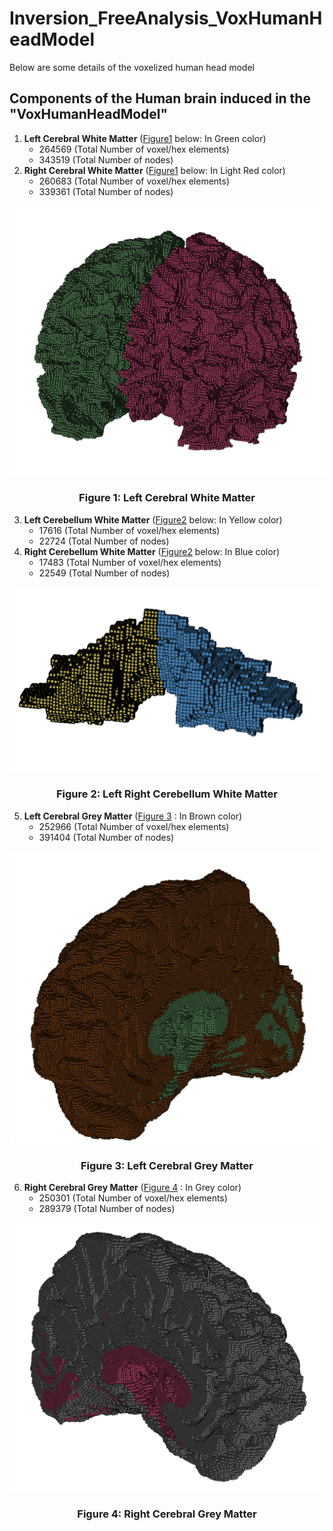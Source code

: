 # Inversion_FreeAnalysis_VoxHumanHeadModel
Below are some details of the voxelized human head model
## Components of the Human brain induced in the "VoxHumanHeadModel"

1. __Left Cerebral White Matter__ ([Figure1](#fig1) below: In Green color)
    - 264569 (Total Number of voxel/hex elements)
    - 343519 (Total Number of nodes) 
2. __Right Cerebral White Matter__ ([Figure1](#fig1) below: In Light Red color)
    - 260683 (Total Number of voxel/hex elements)
    - 339361 (Total Number of nodes) 

![Figure 1: Left Cerebral White Matter](https://github.com/CompMechPitt/Inversion_FreeAnalysis_VoxHumanHeadModel/blob/main/Images/Left_Right_Cerebral_White_Matter.PNG) <!-- fig1 -->

<h3 align="center"><strong>Figure 1: Left Cerebral White Matter</strong></h3>

3. __Left Cerebellum White Matter__ ([Figure2](#fig2) below: In Yellow color)
    - 17616 (Total Number of voxel/hex elements)
    - 22724 (Total Number of nodes) 
4. __Right Cerebellum White Matter__ ([Figure2](#fig2) below: In Blue color)
    - 17483 (Total Number of voxel/hex elements)
    - 22549 (Total Number of nodes) 

![Figure 2: Left Right Cerebellum White Matter](https://github.com/CompMechPitt/Inversion_FreeAnalysis_VoxHumanHeadModel/blob/main/Images/Left_Right_Cerebellum_White_Matter.PNG)<!-- Label: fig2 -->

<h3 align="center"><strong>Figure 2: Left Right Cerebellum White Matter</strong></h3>

5. __Left Cerebral Grey Matter__ ([Figure 3](#fig3) : In Brown color)
    - 252966 (Total Number of voxel/hex elements)
    - 391404 (Total Number of nodes)

![Figure 3: Left Cerebral Grey Matter](https://github.com/CompMechPitt/Inversion_FreeAnalysis_VoxHumanHeadModel/blob/main/Images/Left_Cerebral_Grey_Matter.PNG)<!-- Label: fig3 -->

<h3 align="center"><strong>Figure 3: Left Cerebral Grey Matter</strong></h3>

6. __Right Cerebral Grey Matter__ ([Figure 4](#fig4) : In Grey color)
    - 250301 (Total Number of voxel/hex elements)
    - 289379 (Total Number of nodes) 

![Figure 4: Right Cerebral Grey Matter](https://github.com/CompMechPitt/Inversion_FreeAnalysis_VoxHumanHeadModel/blob/main/Images/Right_Cerebral_Grey_Matter.PNG)<!-- Label: fig4 -->

<h3 align="center"><strong>Figure 4: Right Cerebral Grey Matter</strong></h3>

